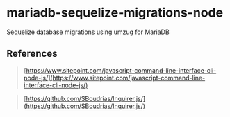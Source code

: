 # mariadb-sequelize-migrations-node

Sequelize database migrations using umzug for MariaDB

## References

> [https://www.sitepoint.com/javascript-command-line-interface-cli-node-js/](https://www.sitepoint.com/javascript-command-line-interface-cli-node-js/)

> [https://github.com/SBoudrias/Inquirer.js/](https://github.com/SBoudrias/Inquirer.js/)
